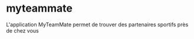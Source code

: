 myteammate
==========

L'application MyTeamMate permet de trouver des partenaires sportifs près de chez vous

